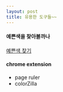 ```yaml
---
layout: post
title: 유용한 도구들~~
---
```


#### 예쁜색을 찾아볼까나
[예쁜색 찾기](https://flatuicolors.com/)

#### chrome extension
- page ruler  
- colorZilla
